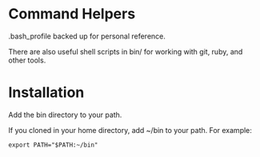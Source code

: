 # Command Helpers

.bash_profile backed up for personal reference.

There are also useful shell scripts in bin/ for working with git, ruby, and other tools.

# Installation

Add the bin directory to your path.

If you cloned in your home directory, add ~/bin to your path. For example:

    export PATH="$PATH:~/bin"
